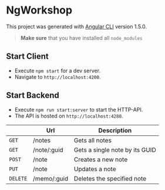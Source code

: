 # NgWorkshop

This project was generated with [Angular CLI](https://github.com/angular/angular-cli) version 1.5.0.

> **Make sure** that you have installed all `node_modules`

## Start Client

- Execute `npm start` for a dev server.
- Navigate to `http://localhost:4200`.

## Start Backend

- Execute `npm run start:server` to start the HTTP-API.
- The API is hosted on `http://localhost:4280`.

|        |Url|Description|
|--------|---------|-----------|
|`GET`   |/notes|Gets all notes|
|`GET`   |/note/:guid |Gets a single note by its GUID|
|`POST`  |/note |Creates a new note|
|`PUT`   |/note |Updates a note|
|`DELETE`|/memo/:guid |Deletes the specified note|